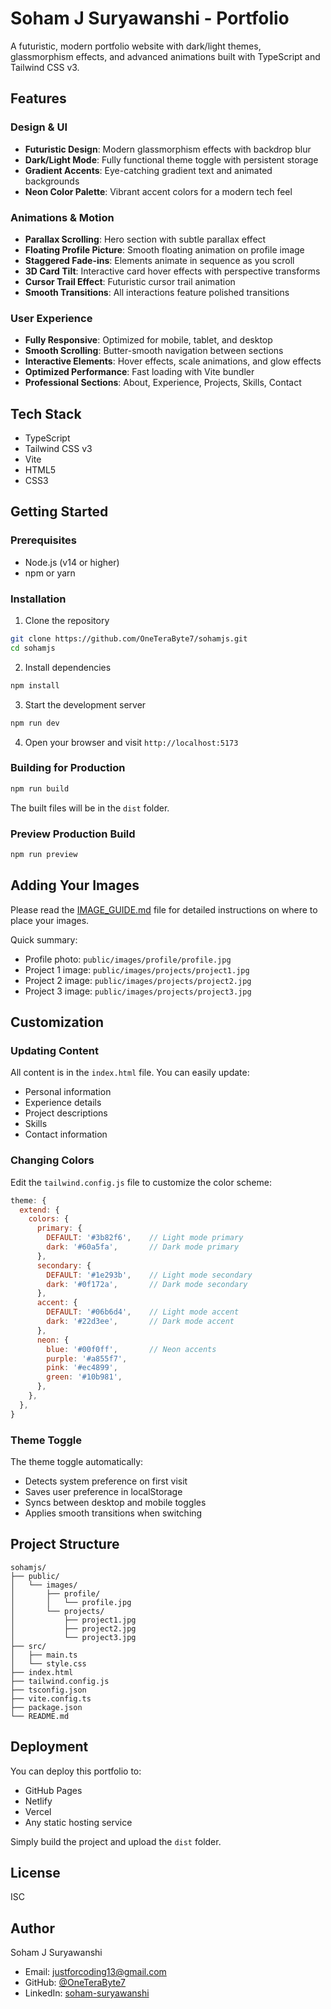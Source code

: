 # Soham J Suryawanshi - Portfolio

A futuristic, modern portfolio website with dark/light themes, glassmorphism effects, and advanced animations built with TypeScript and Tailwind CSS v3.

## Features

### Design & UI
- **Futuristic Design**: Modern glassmorphism effects with backdrop blur
- **Dark/Light Mode**: Fully functional theme toggle with persistent storage
- **Gradient Accents**: Eye-catching gradient text and animated backgrounds
- **Neon Color Palette**: Vibrant accent colors for a modern tech feel

### Animations & Motion
- **Parallax Scrolling**: Hero section with subtle parallax effect
- **Floating Profile Picture**: Smooth floating animation on profile image
- **Staggered Fade-ins**: Elements animate in sequence as you scroll
- **3D Card Tilt**: Interactive card hover effects with perspective transforms
- **Cursor Trail Effect**: Futuristic cursor trail animation
- **Smooth Transitions**: All interactions feature polished transitions

### User Experience
- **Fully Responsive**: Optimized for mobile, tablet, and desktop
- **Smooth Scrolling**: Butter-smooth navigation between sections
- **Interactive Elements**: Hover effects, scale animations, and glow effects
- **Optimized Performance**: Fast loading with Vite bundler
- **Professional Sections**: About, Experience, Projects, Skills, Contact

## Tech Stack

- TypeScript
- Tailwind CSS v3
- Vite
- HTML5
- CSS3

## Getting Started

### Prerequisites

- Node.js (v14 or higher)
- npm or yarn

### Installation

1. Clone the repository
```bash
git clone https://github.com/OneTeraByte7/sohamjs.git
cd sohamjs
```

2. Install dependencies
```bash
npm install
```

3. Start the development server
```bash
npm run dev
```

4. Open your browser and visit `http://localhost:5173`

### Building for Production

```bash
npm run build
```

The built files will be in the `dist` folder.

### Preview Production Build

```bash
npm run preview
```

## Adding Your Images

Please read the [IMAGE_GUIDE.md](IMAGE_GUIDE.md) file for detailed instructions on where to place your images.

Quick summary:
- Profile photo: `public/images/profile/profile.jpg`
- Project 1 image: `public/images/projects/project1.jpg`
- Project 2 image: `public/images/projects/project2.jpg`
- Project 3 image: `public/images/projects/project3.jpg`

## Customization

### Updating Content

All content is in the `index.html` file. You can easily update:
- Personal information
- Experience details
- Project descriptions
- Skills
- Contact information

### Changing Colors

Edit the `tailwind.config.js` file to customize the color scheme:
```javascript
theme: {
  extend: {
    colors: {
      primary: {
        DEFAULT: '#3b82f6',    // Light mode primary
        dark: '#60a5fa',       // Dark mode primary
      },
      secondary: {
        DEFAULT: '#1e293b',    // Light mode secondary
        dark: '#0f172a',       // Dark mode secondary
      },
      accent: {
        DEFAULT: '#06b6d4',    // Light mode accent
        dark: '#22d3ee',       // Dark mode accent
      },
      neon: {
        blue: '#00f0ff',       // Neon accents
        purple: '#a855f7',
        pink: '#ec4899',
        green: '#10b981',
      },
    },
  },
}
```

### Theme Toggle

The theme toggle automatically:
- Detects system preference on first visit
- Saves user preference in localStorage
- Syncs between desktop and mobile toggles
- Applies smooth transitions when switching

## Project Structure

```
sohamjs/
├── public/
│   └── images/
│       ├── profile/
│       │   └── profile.jpg
│       └── projects/
│           ├── project1.jpg
│           ├── project2.jpg
│           └── project3.jpg
├── src/
│   ├── main.ts
│   └── style.css
├── index.html
├── tailwind.config.js
├── tsconfig.json
├── vite.config.ts
├── package.json
└── README.md
```

## Deployment

You can deploy this portfolio to:
- GitHub Pages
- Netlify
- Vercel
- Any static hosting service

Simply build the project and upload the `dist` folder.

## License

ISC

## Author

Soham J Suryawanshi
- Email: justforcoding13@gmail.com
- GitHub: [@OneTeraByte7](https://github.com/OneTeraByte7)
- LinkedIn: [soham-suryawanshi](https://linkedin.com/in/soham-suryawanshi)
